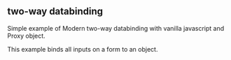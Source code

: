 ## two-way databinding

Simple example of Modern two-way databinding with vanilla javascript and Proxy object.

This example binds all inputs on a form to an object.